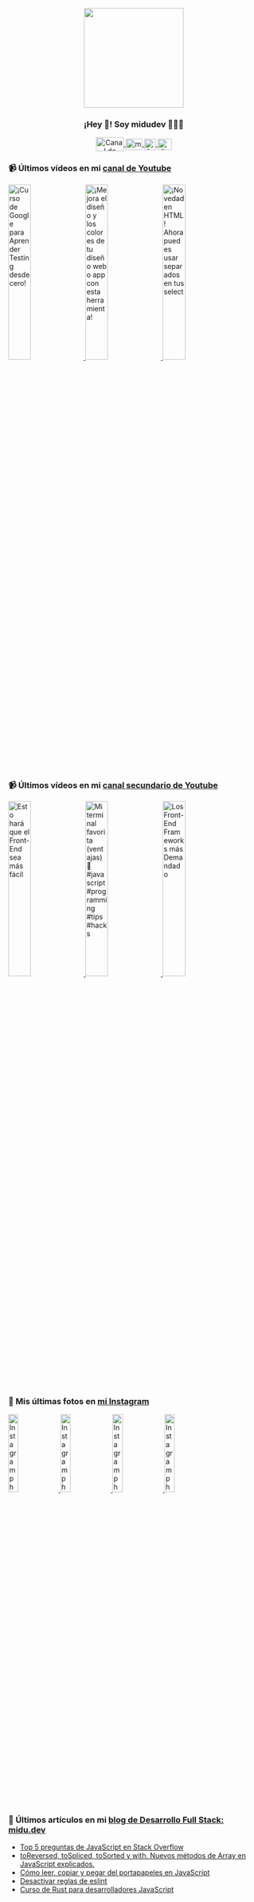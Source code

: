<p align="center" width="300">
   <img align="center" width="200" src="https://user-images.githubusercontent.com/1561955/106762302-fda9de00-6635-11eb-99be-3ef744e60c0e.png" />
   <h3 align="center">¡Hey 👋! Soy midudev 👨🏻‍💻</h3>
</p>

<p align="center">
   <a href="https://twitch.tv/midudev" target="blank">
    <img align="center" src="https://upload.wikimedia.org/wikipedia/commons/c/ce/Twitch_logo_2019.svg" alt="Canal de Twitch de midudev" height="28px" width="56px" />
  </a>
  <span style="width: 8px;"> </span>
   <a href="https://youtube.com/midudev" target="blank">
    <img align="center" src="https://upload.wikimedia.org/wikipedia/commons/0/09/YouTube_full-color_icon_%282017%29.svg" alt="midudev" height="23px" width="33px" />
  </a>
  <span style="width: 8px;"> </span>
  <a href="https://instagram.com/midu.dev" target="blank">
    <img align="center" src="https://upload.wikimedia.org/wikipedia/commons/e/e7/Instagram_logo_2016.svg" alt="Canal de Instagram de midu.dev" height="23px" width="23px" />
  </a>
  <span style="width: 8px;"> </span>
  <a href="https://twitter.com/midudev" target="blank">
    <img align="center" src="https://upload.wikimedia.org/wikipedia/commons/thumb/6/6f/Logo_of_Twitter.svg/2491px-Logo_of_Twitter.svg.png" alt="Canal de Twitter de midudev" height="23px" width="28px" />
  </a>
</p>

### 📹 Últimos vídeos en mi [canal de Youtube](https://youtube.com/midudev?sub_confirmation=1)

<a href='https://youtu.be/tmRJ9GZhxqM' target='_blank'>
  <img width='30%' src='https://img.youtube.com/vi/tmRJ9GZhxqM/mqdefault.jpg' alt='¡Curso de Google para Aprender Testing desde cero!' />
</a>
<a href='https://youtu.be/e6bDFrxKYUE' target='_blank'>
  <img width='30%' src='https://img.youtube.com/vi/e6bDFrxKYUE/mqdefault.jpg' alt='¡Mejora el diseño y los colores de tu diseño web o app con esta herramienta!' />
</a>
<a href='https://youtu.be/_vwLo7ykQ2c' target='_blank'>
  <img width='30%' src='https://img.youtube.com/vi/_vwLo7ykQ2c/mqdefault.jpg' alt='¡Novedad en HTML! Ahora puedes usar separados en tus select' />
</a>

### 📹 Últimos vídeos en mi [canal secundario de Youtube](https://youtube.com/midulive?sub_confirmation=1)

<a href='https://youtu.be/LWeCNkstWUg' target='_blank'>
  <img width='30%' src='https://img.youtube.com/vi/LWeCNkstWUg/mqdefault.jpg' alt='Esto hará que el Front-End sea más fácil' />
</a>
<a href='https://youtu.be/LIabMkHzy10' target='_blank'>
  <img width='30%' src='https://img.youtube.com/vi/LIabMkHzy10/mqdefault.jpg' alt='Mi terminal favorita (ventajas) 🤩 #javascript #programming #tips #hacks' />
</a>
<a href='https://youtu.be/MfvBqXuq_ak' target='_blank'>
  <img width='30%' src='https://img.youtube.com/vi/MfvBqXuq_ak/mqdefault.jpg' alt='Los Front-End Frameworks más Demandado' />
</a>

### 📸 Mis últimas fotos en [mi Instagram](https://instagram.com/midu.dev)

<a href='https://instagram.com/p/C0CN7G_tqtL' target='_blank'>
  <img width='20%' src='https://scontent-lhr8-1.cdninstagram.com/v/t51.2885-15/404570989_310584011839619_4181433579164759611_n.jpg?stp=dst-jpg_e15_fr_p1080x1080&_nc_ht=scontent-lhr8-1.cdninstagram.com&_nc_cat=111&_nc_ohc=PAb4oM5jurAAX_f22MT&edm=APU89FABAAAA&ccb=7-5&oh=00_AfARQdXXkTeghFTC3ZCIAtCfq32ZPMIhYIQY2xIKr9ZW6Q&oe=65C98FDB&_nc_sid=bc0c2c' alt='Instagram photo' />
</a>
<a href='https://instagram.com/p/C3Ib3O3NDsF' target='_blank'>
  <img width='20%' src='https://scontent-lhr8-2.cdninstagram.com/v/t51.2885-15/426131350_337593442596726_3587129323032392877_n.jpg?stp=dst-jpg_e15&_nc_ht=scontent-lhr8-2.cdninstagram.com&_nc_cat=106&_nc_ohc=FvKKKjtCeHUAX93eA5V&edm=APU89FABAAAA&ccb=7-5&oh=00_AfC175LGDt_rPl3ctLvL5Mv9gV5pUZoxXJHJwAwCKlDWLw&oe=65C966C7&_nc_sid=bc0c2c' alt='Instagram photo' />
</a>
<a href='https://instagram.com/p/C3F5r-xtfZm' target='_blank'>
  <img width='20%' src='https://scontent-lhr6-2.cdninstagram.com/v/t51.2885-15/425501002_763321772395852_5759012781874604523_n.jpg?stp=dst-jpg_e15&_nc_ht=scontent-lhr6-2.cdninstagram.com&_nc_cat=104&_nc_ohc=p9BnloHLmhQAX_jlLEx&edm=APU89FABAAAA&ccb=7-5&oh=00_AfC_tmS5UZzQJVTCBsP_KClpMoiv6Cc_iD1LQ6yfuVRWHw&oe=65C96C77&_nc_sid=bc0c2c' alt='Instagram photo' />
</a>
<a href='https://instagram.com/p/C3DS5S2t6Fs' target='_blank'>
  <img width='20%' src='https://scontent-lhr6-2.cdninstagram.com/v/t51.2885-15/425664063_909756840636396_8693670159585220896_n.jpg?stp=dst-jpg_e15_fr_p1080x1080&_nc_ht=scontent-lhr6-2.cdninstagram.com&_nc_cat=100&_nc_ohc=F3GsROtvBf8AX9F_9Ai&edm=APU89FABAAAA&ccb=7-5&oh=00_AfCnERwsvZmySI8cALI7vzEK3R5QxTaZ2XPC_t2md4ZLVw&oe=65C93B0A&_nc_sid=bc0c2c' alt='Instagram photo' />
</a>

### 📝 Últimos artículos en mi [blog de Desarrollo Full Stack: midu.dev](https://midu.dev)
- [Top 5 preguntas de JavaScript en Stack Overflow](https://midu.dev/top-5-preguntas-javascript-stack-overflow/)
- [toReversed, toSpliced, toSorted y with. Nuevos métodos de Array en JavaScript explicados.](https://midu.dev/to-reversed-to-spliced-to-sorted-with/)
- [Cómo leer, copiar y pegar del portapapeles en JavaScript](https://midu.dev/leer-copiar-pegar-portapapeles-javascript/)
- [Desactivar reglas de eslint](https://midu.dev/desactivar-reglas-eslint/)
- [Curso de Rust para desarrolladores JavaScript](https://midu.dev/rust-para-desarrolladores-javascript/)